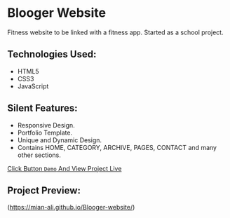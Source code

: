 # Blooger Website

Fitness website to be linked with a fitness app. Started as a school project.

## Technologies Used:

* HTML5
* CSS3
* JavaScript

## Silent Features:

* Responsive Design.
* Portfolio Template.
* Unique and Dynamic Design.
* Contains HOME, CATEGORY, ARCHIVE, PAGES, CONTACT and many other sections.




[Click Button `Demo` And View Project Live](https://mian-ali.github.io/Blooger-website/)





## Project Preview:

(https://mian-ali.github.io/Blooger-website/)
